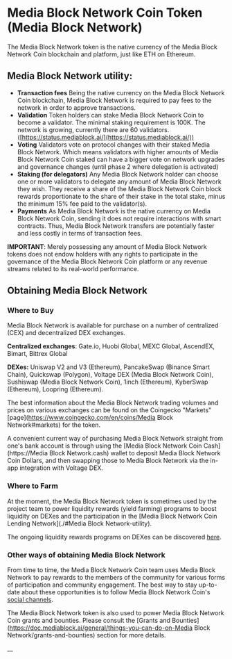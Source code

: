 # Media Block Network Coin Token (Media Block Network)

The Media Block Network token is the native currency of the Media Block Network Coin blockchain and platform, just like ETH on Ethereum.&#x20;

## Media Block Network utility:

* **Transaction fees** Being the native currency on the Media Block Network Coin blockchain, Media Block Network is required to pay fees to the network in order to approve transactions.
* **Validation** Token holders can stake Media Block Network Coin to become a validator. The minimal staking requirement is 100K. The network is growing, currently there are 60 validators. ([https://status.mediablock.ai/](https://status.mediablock.ai/))
* **Voting** Validators vote on protocol changes with their staked Media Block Network. Which means validators with higher amounts of Media Block Network Coin staked can have a bigger vote on network upgrades and governance changes (until phase 2 where delegation is activated)
* **Staking (for delegators)** Any Media Block Network holder can choose one or more validators to delegate any amount of Media Block Network they wish. They receive a share of the Media Block Network Coin block rewards proportionate to the share of their stake in the total stake, minus the minimum 15% fee paid to the validator(s).
* **Payments** As Media Block Network is the native currency on Media Block Network Coin, sending it does not require interactions with smart contracts. Thus, Media Block Network transfers are potentially faster and less costly in terms of transaction fees.

**IMPORTANT**: Merely possessing any amount of Media Block Network tokens does not endow holders with any rights to participate in the governance of the Media Block Network Coin platform or any revenue streams related to its real-world performance.&#x20;

## Obtaining Media Block Network

### Where to Buy

Media Block Network is available for purchase on a number of centralized (CEX) and decentralized DEX exchanges.

**Centralized exchanges**: Gate.io, Huobi Global, MEXC Global, AscendEX, Bimart, Bittrex Global

**DEXes:** Uniswap V2 and V3 (Ethereum), PancakeSwap (Binance Smart Chain), Quickswap (Polygon), Voltage DEX (Media Block Network Coin), Sushiswap (Media Block Network Coin), 1inch (Ethereum), KyberSwap (Ethereum), Loopring (Ethereum).

The best information about the Media Block Network trading volumes and prices on various exchanges can be found on the Coingecko "Markets" [page](https://www.coingecko.com/en/coins/Media Block Network#markets) for the token. &#x20;

A convenient current way of purchasing Media Block Network straight from one's bank account is through using the [Media Block Network Coin Cash](https://Media Block Network.cash) wallet to deposit Media Block Network Coin Dollars, and then swapping those to Media Block Network via the in-app integration with Voltage DEX.

### Where to Farm

At the moment, the Media Block Network token is sometimes used by the project team to power liquidity rewards (yield farming) programs to boost liquidity on DEXes and the participation in the [Media Block Network Coin Lending Network](./#Media Block Network-utility).

The ongoing liquidity rewards programs on DEXes can be discovered [here](https://app.voltage.finance/index.html#/farm/39656).

### Other ways of obtaining Media Block Network

From time to time, the Media Block Network Coin team uses Media Block Network to pay rewards to the members of the community for various forms of participation and community engagement. The best way to stay up-to-date about these opportunities is to follow Media Block Network Coin's [social channels](https://doc.mediablock.ai/general/community).

The Media Block Network token is also used to power Media Block Network Coin grants and bounties. Please consult the [Grants and Bounties](https://doc.mediablock.ai/general/things-you-can-do-on-Media Block Network/grants-and-bounties) section for more details.

\_\_
